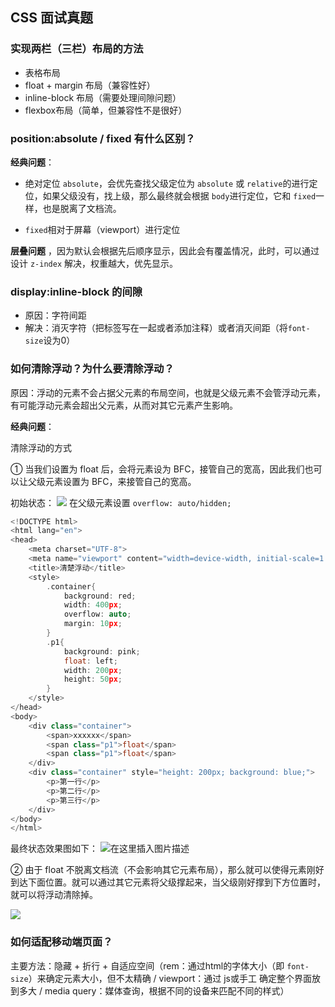 ## CSS 面试真题
### 实现两栏（三栏）布局的方法
- 表格布局
- float + margin 布局（兼容性好）
- inline-block 布局（需要处理间隙问题）
- flexbox布局（简单，但兼容性不是很好）

### position:absolute / fixed 有什么区别？
**经典问题**：

- 绝对定位 `absolute`，会优先查找父级定位为 `absolute` 或 `relative`的进行定位，如果父级没有，找上级，那么最终就会根据 `body`进行定位，它和 `fixed`一样，也是脱离了文档流。

- `fixed`相对于屏幕（viewport）进行定位

**层叠问题** ，因为默认会根据先后顺序显示，因此会有覆盖情况，此时，可以通过设计 `z-index` 解决，权重越大，优先显示。

### display:inline-block 的间隙
- 原因：字符间距
- 解决：消灭字符（把标签写在一起或者添加注释）或者消灭间距（将`font-size`设为0）

### 如何清除浮动？为什么要清除浮动？
原因：浮动的元素不会占据父元素的布局空间，也就是父级元素不会管浮动元素，有可能浮动元素会超出父元素，从而对其它元素产生影响。

**经典问题**：

清除浮动的方式

① 当我们设置为 float 后，会将元素设为 BFC，接管自己的宽高，因此我们也可以让父级元素设置为 BFC，来接管自己的宽高。

初始状态：
![](https://img-blog.csdnimg.cn/20200528174749689.png?x-oss-process=image/watermark,type_ZmFuZ3poZW5naGVpdGk,shadow_10,text_aHR0cHM6Ly9ibG9nLmNzZG4ubmV0L3dlaXhpbl80MjQyOTcxOA==,size_16,color_FFFFFF,t_70)
在父级元素设置 `overflow: auto/hidden;`
```cpp
<!DOCTYPE html>
<html lang="en">
<head>
    <meta charset="UTF-8">
    <meta name="viewport" content="width=device-width, initial-scale=1.0">
    <title>清楚浮动</title>
    <style>
        .container{
            background: red;
            width: 400px;
            overflow: auto;
            margin: 10px;
        }
        .p1{
            background: pink;
            float: left;
            width: 200px;
            height: 50px;
        }
    </style>
</head>
<body>
    <div class="container">
        <span>xxxxxx</span>
        <span class="p1">float</span>
        <span class="p1">float</span>
    </div>
    <div class="container" style="height: 200px; background: blue;">
        <p>第一行</p>
        <p>第二行</p>
        <p>第三行</p>
    </div>
</body>
</html>
```
最终状态效果图如下：
![在这里插入图片描述](https://img-blog.csdnimg.cn/20200528174958468.png?x-oss-process=image/watermark,type_ZmFuZ3poZW5naGVpdGk,shadow_10,text_aHR0cHM6Ly9ibG9nLmNzZG4ubmV0L3dlaXhpbl80MjQyOTcxOA==,size_16,color_FFFFFF,t_70)

② 由于 float 不脱离文档流（不会影响其它元素布局），那么就可以使得元素刚好到达下面位置。就可以通过其它元素将父级撑起来，当父级刚好撑到下方位置时，就可以将浮动清除掉。

![](https://img-blog.csdnimg.cn/20200528175222135.png?x-oss-process=image/watermark,type_ZmFuZ3poZW5naGVpdGk,shadow_10,text_aHR0cHM6Ly9ibG9nLmNzZG4ubmV0L3dlaXhpbl80MjQyOTcxOA==,size_16,color_FFFFFF,t_70)
### 如何适配移动端页面？
主要方法：隐藏 + 折行 + 自适应空间（rem：通过html的字体大小（即 `font-size`）来确定元素大小，但不太精确  / viewport：通过 js或手工 确定整个界面放到多大 / media query：媒体查询，根据不同的设备来匹配不同的样式）
